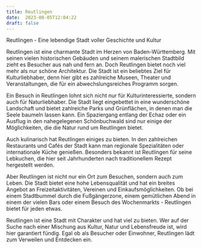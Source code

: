 ```yaml
---
title: Reutlingen
date:  2023-08-05T12:04:22
draft: false
---
```


Reutlingen - Eine lebendige Stadt voller Geschichte und Kultur

Reutlingen ist eine charmante Stadt im Herzen von Baden-Württemberg. Mit seinen vielen historischen Gebäuden und seinem malerischen Stadtbild zieht es Besucher aus nah und fern an. Doch Reutlingen bietet noch viel mehr als nur schöne Architektur. Die Stadt ist ein beliebtes Ziel für Kulturliebhaber, denn hier gibt es zahlreiche Museen, Theater und Veranstaltungen, die für ein abwechslungsreiches Programm sorgen.

Ein Besuch in Reutlingen lohnt sich nicht nur für Kulturinteressierte, sondern auch für Naturliebhaber. Die Stadt liegt eingebettet in eine wunderschöne Landschaft und bietet zahlreiche Parks und Grünflächen, in denen man die Seele baumeln lassen kann. Ein Spaziergang entlang der Echaz oder ein Ausflug in den nahegelegenen Schönbuchwald sind nur einige der Möglichkeiten, die die Natur rund um Reutlingen bietet.

Auch kulinarisch hat Reutlingen einiges zu bieten. In den zahlreichen Restaurants und Cafés der Stadt kann man regionale Spezialitäten oder internationale Küche genießen. Besonders bekannt ist Reutlingen für seine Lebkuchen, die hier seit Jahrhunderten nach traditionellem Rezept hergestellt werden.

Aber Reutlingen ist nicht nur ein Ort zum Besuchen, sondern auch zum Leben. Die Stadt bietet eine hohe Lebensqualität und hat ein breites Angebot an Freizeitaktivitäten, Vereinen und Einkaufsmöglichkeiten. Ob bei einem Stadtbummel durch die Fußgängerzone, einem gemütlichen Abend in einem der vielen Bars oder einem Besuch des Wochenmarkts - Reutlingen bietet für jeden etwas.

Reutlingen ist eine Stadt mit Charakter und hat viel zu bieten. Wer auf der Suche nach einer Mischung aus Kultur, Natur und Lebensfreude ist, wird hier garantiert fündig. Egal ob als Besucher oder Einwohner, Reutlingen lädt zum Verweilen und Entdecken ein.